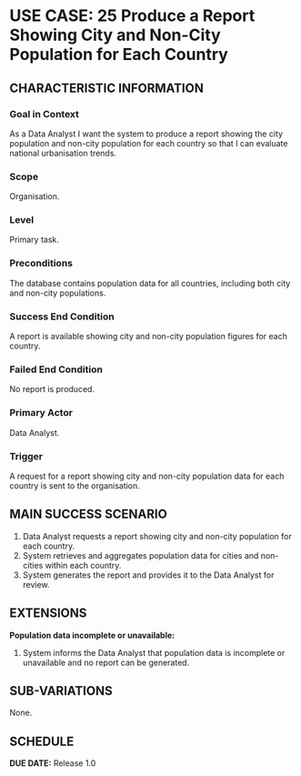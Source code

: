 # USE CASE: 25 Produce a Report Showing City and Non-City Population for Each Country

## CHARACTERISTIC INFORMATION

### Goal in Context
As a Data Analyst I want the system to produce a report showing the city population and non-city population for each country so that I can evaluate national urbanisation trends.

### Scope
Organisation.

### Level
Primary task.

### Preconditions
The database contains population data for all countries, including both city and non-city populations.

### Success End Condition
A report is available showing city and non-city population figures for each country.

### Failed End Condition
No report is produced.

### Primary Actor
Data Analyst.

### Trigger
A request for a report showing city and non-city population data for each country is sent to the organisation.

## MAIN SUCCESS SCENARIO
1. Data Analyst requests a report showing city and non-city population for each country.
2. System retrieves and aggregates population data for cities and non-cities within each country.
3. System generates the report and provides it to the Data Analyst for review.

## EXTENSIONS
**Population data incomplete or unavailable:**
1. System informs the Data Analyst that population data is incomplete or unavailable and no report can be generated.

## SUB-VARIATIONS
None.

## SCHEDULE
**DUE DATE:** Release 1.0
